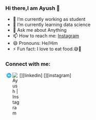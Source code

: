 ### Hi there,I am Ayush 👋

- 🔭 I’m currently working as student
- 🌱 I’m currently learning data science
- 💬 Ask me about Anything
- 📫 How to reach me: [Instagram](https://instagram.com/ayush13_06?igshid=1l4q32jjg3fxr)
- 😄 Pronouns: He/Him
- ⚡ Fun fact: I love to eat food.😅🤭

### Connect with me:

[<img align="left" alt="Ayush | LinkedIn" width="22px" src="linkedin.png" />][linkedin]
[<img align="left" alt="Ayush | Instagram" width="22px" src="Instagram_logo"/>][instagram]
